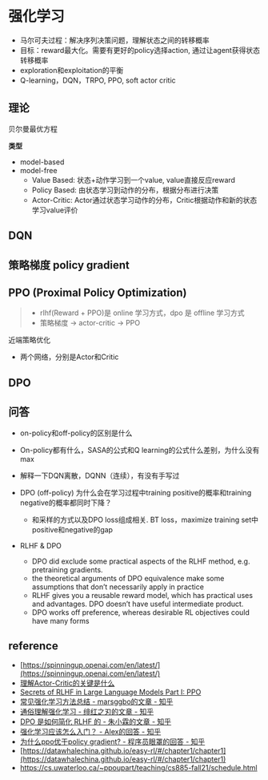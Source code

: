 # 强化学习

- 马尔可夫过程：解决序列决策问题，理解状态之间的转移概率
- 目标：reward最大化。需要有更好的policy选择action, 通过让agent获得状态转移概率
- exploration和exploitation的平衡
- Q-learning，DQN，TRPO, PPO, soft actor critic


## 理论
贝尔曼最优方程

**类型**
- model-based
- model-free
  - Value Based: 状态+动作学习到一个value, value直接反应reward
  - Policy Based: 由状态学习到动作的分布，根据分布进行决策
  - Actor-Critic: Actor通过状态学习动作的分布，Critic根据动作和新的状态学习value评价


## DQN


## 策略梯度 policy gradient


## PPO (Proximal Policy Optimization)
> - rlhf(Reward + PPO)是 online 学习方式，dpo 是 offline 学习方式
> - 策略梯度 -> actor-critic -> PPO

近端策略优化
- 两个网络，分别是Actor和Critic


## DPO


 
## 问答
- on-policy和off-policy的区别是什么
- On-policy都有什么，SASA的公式和Q learning的公式什么差别，为什么没有max
- 解释一下DQN离散，DQNN（连续），有没有手写过
- DPO (off-policy) 为什么会在学习过程中training positive的概率和training negative的概率都同时下降？
  - 和采样的方式以及DPO loss组成相关. BT loss，maximize training set中positive和negative的gap

- RLHF & DPO
  - DPO did exclude some practical aspects of the RLHF method, e.g. pretraining gradients.
  - the theoretical arguments of DPO equivalence make some assumptions that don’t necessarily apply in practice
  - RLHF gives you a reusable reward model, which has practical uses and advantages. DPO doesn’t have useful intermediate product.
  - DPO works off preference, whereas desirable RL objectives could have many forms


## reference
- [https://spinningup.openai.com/en/latest/](https://spinningup.openai.com/en/latest/)
- [理解Actor-Critic的关键是什么](https://zhuanlan.zhihu.com/p/110998399)
- [Secrets of RLHF in Large Language Models Part I: PPO](https://arxiv.org/pdf/2307.04964.pdf)
- [常见强化学习方法总结 - marsggbo的文章 - 知乎](https://zhuanlan.zhihu.com/p/98962807)
- [通俗理解强化学习 - 绯红之刃的文章 - 知乎](https://zhuanlan.zhihu.com/p/664348944)
- [DPO 是如何简化 RLHF 的 - 朱小霖的文章 - 知乎](https://zhuanlan.zhihu.com/p/671780768)
- [强化学习应该怎么入门？ - Alex的回答 - 知乎](https://www.zhihu.com/question/622724204/answer/3220047569)
- [为什么ppo优于policy gradient? - 程序员眼罩的回答 - 知乎](https://www.zhihu.com/question/357056329/answer/3392670236)
- [https://datawhalechina.github.io/easy-rl/#/chapter1/chapter1](https://datawhalechina.github.io/easy-rl/#/chapter1/chapter1)
- https://cs.uwaterloo.ca/~ppoupart/teaching/cs885-fall21/schedule.html